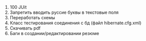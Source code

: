 1. 100 JUit
2. Запретить вводить руссие буквы в текстовые поля
3. Переработать схемы
4. Класс тестирования соединения с бд (файл hibernate.cfg.xml)
5. Скачивать pdf 
6. Баги в создании/редактировании резюме
